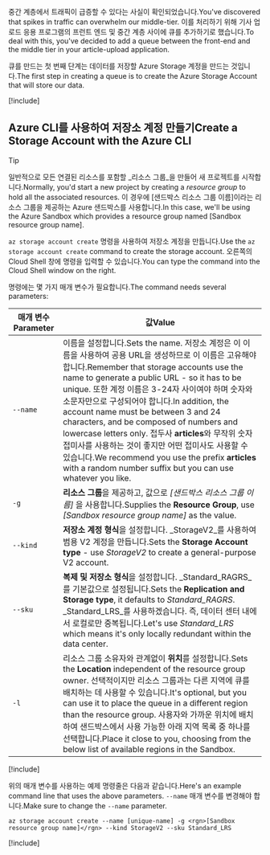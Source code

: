 <span data-ttu-id="aec3d-101">중간 계층에서 트래픽이 급증할 수 있다는 사실이 확인되었습니다.</span><span class="sxs-lookup"><span data-stu-id="aec3d-101">You've discovered that spikes in traffic can overwhelm our middle-tier.</span></span> <span data-ttu-id="aec3d-102">이를 처리하기 위해 기사 업로드 응용 프로그램의 프런트 엔드 및 중간 계층 사이에 큐를 추가하기로 했습니다.</span><span class="sxs-lookup"><span data-stu-id="aec3d-102">To deal with this, you've decided to add a queue between the front-end and the middle tier in your article-upload application.</span></span>

<span data-ttu-id="aec3d-103">큐를 만드는 첫 번째 단계는 데이터를 저장할 Azure Storage 계정을 만드는 것입니다.</span><span class="sxs-lookup"><span data-stu-id="aec3d-103">The first step in creating a queue is to create the Azure Storage Account that will store our data.</span></span>

<!-- Activate the sandbox -->
[!include[](../../../includes/azure-sandbox-activate.md)]

## <a name="create-a-storage-account-with-the-azure-cli"></a><span data-ttu-id="aec3d-104">Azure CLI를 사용하여 저장소 계정 만들기</span><span class="sxs-lookup"><span data-stu-id="aec3d-104">Create a Storage Account with the Azure CLI</span></span>

> [!TIP] 
> <span data-ttu-id="aec3d-105">일반적으로 모든 연결된 리소스를 포함할 _리소스 그룹_을 만들어 새 프로젝트를 시작합니다.</span><span class="sxs-lookup"><span data-stu-id="aec3d-105">Normally, you'd start a new project by creating a _resource group_ to hold all the associated resources.</span></span> <span data-ttu-id="aec3d-106">이 경우에 <rgn>[샌드박스 리소스 그룹 이름]</rgn>이라는 리소스 그룹을 제공하는 Azure 샌드박스를 사용합니다.</span><span class="sxs-lookup"><span data-stu-id="aec3d-106">In this case, we'll be using the Azure Sandbox which provides a resource group named <rgn>[Sandbox resource group name]</rgn>.</span></span>

<span data-ttu-id="aec3d-107">`az storage account create` 명령을 사용하여 저장소 계정을 만듭니다.</span><span class="sxs-lookup"><span data-stu-id="aec3d-107">Use the `az storage account create` command to create the storage account.</span></span> <span data-ttu-id="aec3d-108">오른쪽의 Cloud Shell 창에 명령을 입력할 수 있습니다.</span><span class="sxs-lookup"><span data-stu-id="aec3d-108">You can type the command into the Cloud Shell window on the right.</span></span>

<span data-ttu-id="aec3d-109">명령에는 몇 가지 매개 변수가 필요합니다.</span><span class="sxs-lookup"><span data-stu-id="aec3d-109">The command needs several parameters:</span></span>

| <span data-ttu-id="aec3d-110">매개 변수</span><span class="sxs-lookup"><span data-stu-id="aec3d-110">Parameter</span></span> | <span data-ttu-id="aec3d-111">값</span><span class="sxs-lookup"><span data-stu-id="aec3d-111">Value</span></span> |
|-----------|-------|
| `--name`  | <span data-ttu-id="aec3d-112">이름을 설정합니다.</span><span class="sxs-lookup"><span data-stu-id="aec3d-112">Sets the name.</span></span> <span data-ttu-id="aec3d-113">저장소 계정은 이 이름을 사용하여 공용 URL을 생성하므로 이 이름은 고유해야 합니다.</span><span class="sxs-lookup"><span data-stu-id="aec3d-113">Remember that storage accounts use the name to generate a public URL - so it has to be unique.</span></span> <span data-ttu-id="aec3d-114">또한 계정 이름은 3-24자 사이여야 하며 숫자와 소문자만으로 구성되어야 합니다.</span><span class="sxs-lookup"><span data-stu-id="aec3d-114">In addition, the account name must be between 3 and 24 characters, and be composed of numbers and lowercase letters only.</span></span> <span data-ttu-id="aec3d-115">접두사 **articles**와 무작위 숫자 접미사를 사용하는 것이 좋지만 어떤 접미사도 사용할 수 있습니다.</span><span class="sxs-lookup"><span data-stu-id="aec3d-115">We recommend you use the prefix **articles** with a random number suffix but you can use whatever you like.</span></span> |
| `-g`        | <span data-ttu-id="aec3d-116">**리소스 그룹**을 제공하고, 값으로 _<rgn>[샌드박스 리소스 그룹 이름]</rgn>_ 을 사용합니다.</span><span class="sxs-lookup"><span data-stu-id="aec3d-116">Supplies the **Resource Group**, use _<rgn>[Sandbox resource group name]</rgn>_ as the value.</span></span> |
| `--kind`    | <span data-ttu-id="aec3d-117">**저장소 계정 형식**을 설정합니다. _StorageV2_를 사용하여 범용 V2 계정을 만듭니다.</span><span class="sxs-lookup"><span data-stu-id="aec3d-117">Sets the **Storage Account type** - use _StorageV2_ to create a general-purpose V2 account.</span></span> |
| `--sku`     | <span data-ttu-id="aec3d-118">**복제 및 저장소 형식**을 설정합니다. _Standard_RAGRS_를 기본값으로 설정됩니다.</span><span class="sxs-lookup"><span data-stu-id="aec3d-118">Sets the **Replication and Storage type**, it defaults to _Standard_RAGRS_.</span></span> <span data-ttu-id="aec3d-119">_Standard_LRS_를 사용하겠습니다. 즉, 데이터 센터 내에서 로컬로만 중복됩니다.</span><span class="sxs-lookup"><span data-stu-id="aec3d-119">Let's use _Standard_LRS_ which means it's only locally redundant within the data center.</span></span> |
| `-l`        | <span data-ttu-id="aec3d-120">리소스 그룹 소유자와 관계없이 **위치**를 설정합니다.</span><span class="sxs-lookup"><span data-stu-id="aec3d-120">Sets the **Location** independent of the resource group owner.</span></span> <span data-ttu-id="aec3d-121">선택적이지만 리소스 그룹과는 다른 지역에 큐를 배치하는 데 사용할 수 있습니다.</span><span class="sxs-lookup"><span data-stu-id="aec3d-121">It's optional, but you can use it to place the queue in a different region than the resource group.</span></span> <span data-ttu-id="aec3d-122">사용자와 가까운 위치에 배치하여 샌드박스에서 사용 가능한 아래 지역 목록 중 하나를 선택합니다.</span><span class="sxs-lookup"><span data-stu-id="aec3d-122">Place it close to you, choosing from the below list of available regions in the Sandbox.</span></span> |

<!-- Resource selection -->
[!include[](../../../includes/azure-sandbox-regions-first-mention-note.md)]

<span data-ttu-id="aec3d-123">위의 매개 변수를 사용하는 예제 명령줄은 다음과 같습니다.</span><span class="sxs-lookup"><span data-stu-id="aec3d-123">Here's an example command line that uses the above parameters.</span></span> <span data-ttu-id="aec3d-124">`--name` 매개 변수를 변경해야 합니다.</span><span class="sxs-lookup"><span data-stu-id="aec3d-124">Make sure to change the `--name` parameter.</span></span>

```azurecli
az storage account create --name [unique-name] -g <rgn>[Sandbox resource group name]</rgn> --kind StorageV2 --sku Standard_LRS
```

<!-- Paste tip-->
[!include[](../../../includes/azure-cloudshell-copy-paste-tip.md)]
